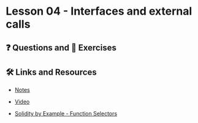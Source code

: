 # Lesson 04 - Interfaces and external calls

## ❓ Questions and 💪 Exercises

## 🛠️ Links and Resources

- [Notes](https://github.com/Encode-Club-Solidity-Bootcamp/Lesson-04)
- [Video](https://youtu.be/uuBSaLf1bv4)

- [Solidity by Example - Function Selectors](https://solidity-by-example.org/function-selector/)
